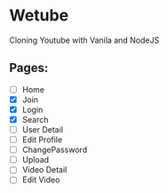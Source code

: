 # Wetube

Cloning Youtube with Vanila and NodeJS

## Pages:

- [ ] Home
- [x] Join
- [x] Login
- [x] Search
- [ ] User Detail
- [ ] Edit Profile
- [ ] ChangePassword
- [ ] Upload
- [ ] Video Detail
- [ ] Edit Video
